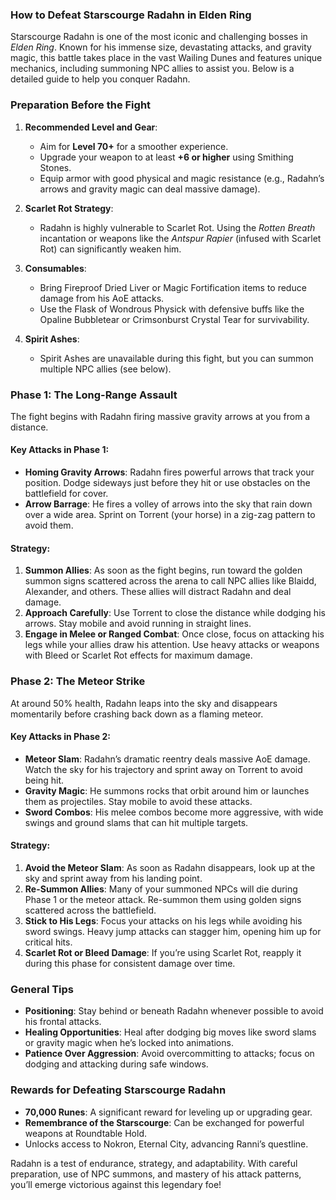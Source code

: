 ### **How to Defeat Starscourge Radahn in Elden Ring**

Starscourge Radahn is one of the most iconic and challenging bosses in *Elden Ring*. Known for his immense size, devastating attacks, and gravity magic, this battle takes place in the vast Wailing Dunes and features unique mechanics, including summoning NPC allies to assist you. Below is a detailed guide to help you conquer Radahn.

### **Preparation Before the Fight**

1. **Recommended Level and Gear**:
   - Aim for **Level 70+** for a smoother experience.
   - Upgrade your weapon to at least **+6 or higher** using Smithing Stones.
   - Equip armor with good physical and magic resistance (e.g., Radahn’s arrows and gravity magic can deal massive damage).

2. **Scarlet Rot Strategy**:
   - Radahn is highly vulnerable to Scarlet Rot. Using the *Rotten Breath* incantation or weapons like the *Antspur Rapier* (infused with Scarlet Rot) can significantly weaken him.

3. **Consumables**:
   - Bring Fireproof Dried Liver or Magic Fortification items to reduce damage from his AoE attacks.
   - Use the Flask of Wondrous Physick with defensive buffs like the Opaline Bubbletear or Crimsonburst Crystal Tear for survivability.

4. **Spirit Ashes**:
   - Spirit Ashes are unavailable during this fight, but you can summon multiple NPC allies (see below).

### **Phase 1: The Long-Range Assault**

The fight begins with Radahn firing massive gravity arrows at you from a distance.

#### **Key Attacks in Phase 1**:
- **Homing Gravity Arrows**: Radahn fires powerful arrows that track your position. Dodge sideways just before they hit or use obstacles on the battlefield for cover.
- **Arrow Barrage**: He fires a volley of arrows into the sky that rain down over a wide area. Sprint on Torrent (your horse) in a zig-zag pattern to avoid them.

#### **Strategy**:
1. **Summon Allies**: As soon as the fight begins, run toward the golden summon signs scattered across the arena to call NPC allies like Blaidd, Alexander, and others. These allies will distract Radahn and deal damage.
2. **Approach Carefully**: Use Torrent to close the distance while dodging his arrows. Stay mobile and avoid running in straight lines.
3. **Engage in Melee or Ranged Combat**: Once close, focus on attacking his legs while your allies draw his attention. Use heavy attacks or weapons with Bleed or Scarlet Rot effects for maximum damage.

### **Phase 2: The Meteor Strike**

At around 50% health, Radahn leaps into the sky and disappears momentarily before crashing back down as a flaming meteor.

#### **Key Attacks in Phase 2**:
- **Meteor Slam**: Radahn’s dramatic reentry deals massive AoE damage. Watch the sky for his trajectory and sprint away on Torrent to avoid being hit.
- **Gravity Magic**: He summons rocks that orbit around him or launches them as projectiles. Stay mobile to avoid these attacks.
- **Sword Combos**: His melee combos become more aggressive, with wide swings and ground slams that can hit multiple targets.

#### **Strategy**:
1. **Avoid the Meteor Slam**: As soon as Radahn disappears, look up at the sky and sprint away from his landing point.
2. **Re-Summon Allies**: Many of your summoned NPCs will die during Phase 1 or the meteor attack. Re-summon them using golden signs scattered across the battlefield.
3. **Stick to His Legs**: Focus your attacks on his legs while avoiding his sword swings. Heavy jump attacks can stagger him, opening him up for critical hits.
4. **Scarlet Rot or Bleed Damage**: If you’re using Scarlet Rot, reapply it during this phase for consistent damage over time.

### **General Tips**
- **Positioning**: Stay behind or beneath Radahn whenever possible to avoid his frontal attacks.
- **Healing Opportunities**: Heal after dodging big moves like sword slams or gravity magic when he’s locked into animations.
- **Patience Over Aggression**: Avoid overcommitting to attacks; focus on dodging and attacking during safe windows.

### **Rewards for Defeating Starscourge Radahn**
- **70,000 Runes**: A significant reward for leveling up or upgrading gear.
- **Remembrance of the Starscourge**: Can be exchanged for powerful weapons at Roundtable Hold.
- Unlocks access to Nokron, Eternal City, advancing Ranni’s questline.

Radahn is a test of endurance, strategy, and adaptability. With careful preparation, use of NPC summons, and mastery of his attack patterns, you’ll emerge victorious against this legendary foe!